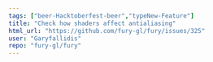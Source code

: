 ```yaml
---
tags: ["beer-Hacktoberfest-beer","typeNew-Feature"]
title: "Check how shaders affect antialiasing"
html_url: "https://github.com/fury-gl/fury/issues/325"
user: "Garyfallidis"
repo: "fury-gl/fury"
---
```


